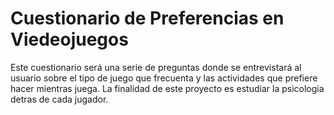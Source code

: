 # Cuestionario de Preferencias en Viedeojuegos

Este cuestionario será una serie de preguntas donde se entrevistará al usuario sobre el tipo de juego que frecuenta y las actividades que prefiere hacer mientras juega. La finalidad de este proyecto es estudiar la psicologia detras de cada jugador.
